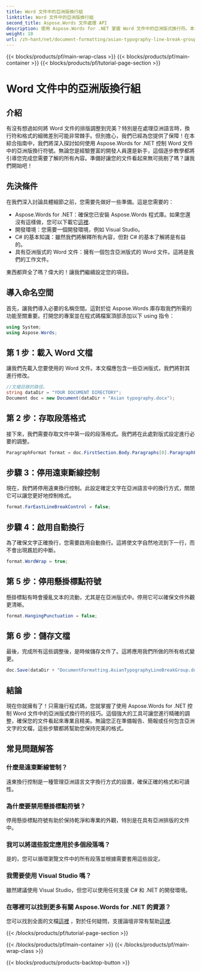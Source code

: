```yaml
---
title: Word 文件中的亞洲版換行組
linktitle: Word 文件中的亞洲版換行組
second_title: Aspose.Words 文件處理 API
description: 使用 Aspose.Words for .NET 掌握 Word 文件中的亞洲版式換行符。本指南提供了精確格式化的逐步教學。
weight: 10
url: /zh-hant/net/document-formatting/asian-typography-line-break-group/
---
```


{{< blocks/products/pf/main-wrap-class >}}
{{< blocks/products/pf/main-container >}}
{{< blocks/products/pf/tutorial-page-section >}}

# Word 文件中的亞洲版換行組

## 介紹

有沒有想過如何將 Word 文件的排版調整到完美？特別是在處理亞洲語言時，換行符和格式的細微差別可能非常棘手。但別擔心，我們已經為您提供了保障！在本綜合指南中，我們將深入探討如何使用 Aspose.Words for .NET 控制 Word 文件中的亞洲版換行符號。無論您是經驗豐富的開發人員還是新手，這個逐步教學都將引導您完成您需要了解的所有內容。準備好讓您的文件看起來無可挑剔了嗎？讓我們開始吧！

## 先決條件

在我們深入討論具體細節之前，您需要先做好一些準備。這是您需要的：

- Aspose.Words for .NET：確保您已安裝 Aspose.Words 程式庫。如果您還沒有這樣做，您可以下載它[這裡](https://releases.aspose.com/words/net/).
- 開發環境：您需要一個開發環境，例如 Visual Studio。
- C# 的基本知識：雖然我們將解釋所有內容，但對 C# 的基本了解將是有益的。
- 具有亞洲版式的 Word 文件：擁有一個包含亞洲版式的 Word 文件。這將是我們的工作文件。

東西都齊全了嗎？偉大的！讓我們繼續設定您的項目。

## 導入命名空間

首先，讓我們導入必要的名稱空間。這對於從 Aspose.Words 庫存取我們所需的功能至關重要。打開您的專案並在程式碼檔案頂部添加以下 using 指令：

```csharp
using System;
using Aspose.Words;
```

## 第 1 步：載入 Word 文檔

讓我們先載入您要使用的 Word 文件。本文檔應包含一些亞洲版式，我們將對其進行修改。

```csharp
//文檔目錄的路徑。
string dataDir = "YOUR DOCUMENT DIRECTORY";
Document doc = new Document(dataDir + "Asian typography.docx");
```

## 第 2 步：存取段落格式

接下來，我們需要存取文件中第一段的段落格式。我們將在此處對版式設定進行必要的調整。

```csharp
ParagraphFormat format = doc.FirstSection.Body.Paragraphs[0].ParagraphFormat;
```

## 步驟 3：停用遠東斷線控制

現在，我們將停用遠東換行控制。此設定確定文字在亞洲語言中的換行方式，關閉它可以讓您更好地控制格式。

```csharp
format.FarEastLineBreakControl = false;
```

## 步驟 4：啟用自動換行

為了確保文字正確換行，您需要啟用自動換行。這將使文字自然地流到下一行，而不會出現尷尬的中斷。

```csharp
format.WordWrap = true;
```

## 第 5 步：停用懸掛標點符號

懸掛標點有時會擾亂文本的流動，尤其是在亞洲版式中。停用它可以確保文件外觀更清晰。

```csharp
format.HangingPunctuation = false;
```

## 第 6 步：儲存文檔

最後，完成所有這些調整後，是時候儲存文件了。這將應用我們所做的所有格式變更。

```csharp
doc.Save(dataDir + "DocumentFormatting.AsianTypographyLineBreakGroup.docx");
```

## 結論

現在你就擁有了！只需幾行程式碼，您就掌握了使用 Aspose.Words for .NET 控制 Word 文件中的亞洲版式換行符的技巧。這個強大的工具可讓您進行精確的調整，確保您的文件看起來專業且精美。無論您正在準備報告、簡報或任何包含亞洲文字的文檔，這些步驟都將幫助您保持完美的格式。 

## 常見問題解答

### 什麼是遠東斷線管制？
遠東換行控制是一種管理亞洲語言文字換行方式的設置，確保正確的格式和可讀性。

### 為什麼要禁用懸掛標點符號？
停用懸掛標點符號有助於保持乾淨和專業的外觀，特別是在具有亞洲排版的文件中。

### 我可以將這些設定應用於多個段落嗎？
是的，您可以循環瀏覽文件中的所有段落並根據需要套用這些設定。

### 我需要使用 Visual Studio 嗎？
雖然建議使用 Visual Studio，但您可以使用任何支援 C# 和 .NET 的開發環境。

### 在哪裡可以找到更多有關 Aspose.Words for .NET 的資源？
您可以找到全面的文檔[這裡](https://reference.aspose.com/words/net/) ，對於任何疑問，支援論壇非常有幫助[這裡](https://forum.aspose.com/c/words/8).

{{< /blocks/products/pf/tutorial-page-section >}}

{{< /blocks/products/pf/main-container >}}
{{< /blocks/products/pf/main-wrap-class >}}

{{< blocks/products/products-backtop-button >}}
